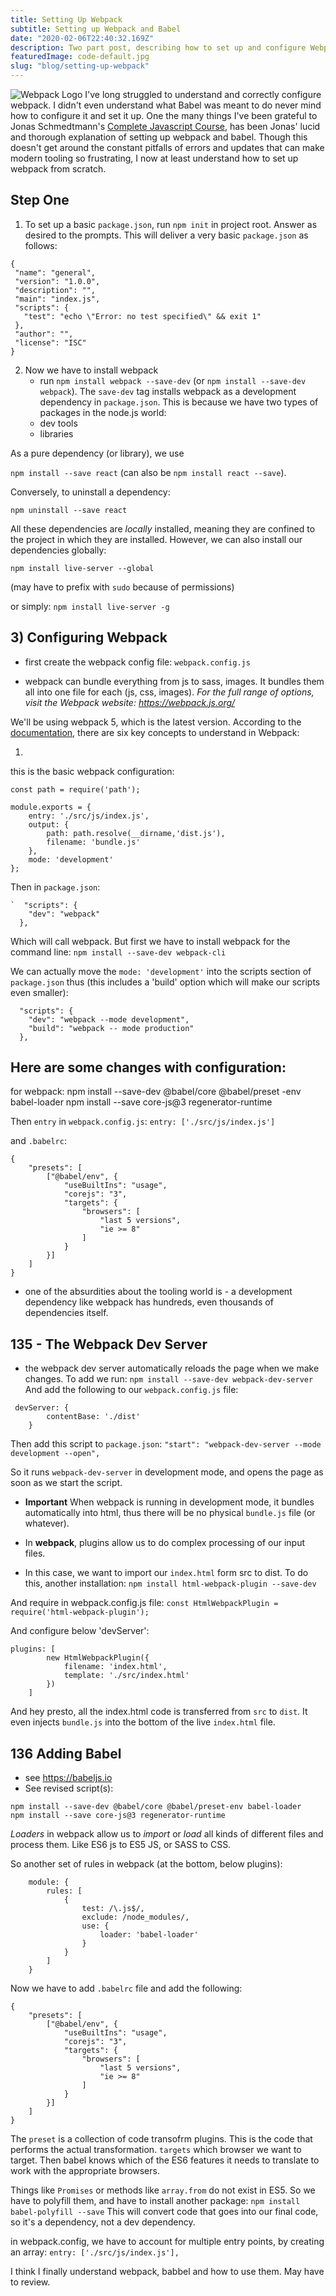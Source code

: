 ```yaml
---
title: Setting Up Webpack
subtitle: Setting up Webpack and Babel
date: "2020-02-06T22:40:32.169Z"
description: Two part post, describing how to set up and configure Webpack and Babel.
featuredImage: code-default.jpg
slug: "blog/setting-up-webpack"
---
```


![Webpack Logo](./download.png)
I've long struggled to understand and correctly configure webpack. I didn't even understand what Babel was meant to do never mind how to configure it and set it up. One the many things I've been grateful to Jonas Schmedtmann's <a href="https://www.udemy.com/course/the-complete-javascript-course/">Complete Javascript Course</a>, has been Jonas' lucid and thorough explanation of setting up webpack and babel. Though this doesn't get around the constant pitfalls of errors and updates that can make modern tooling so frustrating, I now at least understand how to set up webpack from scratch.

## Step One

1.  To set up a basic `package.json`, run `npm init` in project root. Answer as desired to the prompts. This will deliver a very basic `package.json` as follows:

```
{
 "name": "general",
 "version": "1.0.0",
 "description": "",
 "main": "index.js",
 "scripts": {
   "test": "echo \"Error: no test specified\" && exit 1"
 },
 "author": "",
 "license": "ISC"
}
```

2. Now we have to install webpack
   - run `npm install webpack --save-dev` (or `npm install --save-dev webpack`). The `save-dev` tag installs webpack as a development dependency in `package.json`. This is because we have two types of packages in the node.js world:
   - dev tools
   - libraries

As a pure dependency (or library), we use

`npm install --save react` (can also be `npm install react --save`).

Conversely, to uninstall a dependency:

`npm uninstall --save react`

All these dependencies are _locally_ installed, meaning they are confined to the project in which they are installed. However, we can also install our dependencies globally:

`npm install live-server --global`

(may have to prefix with `sudo` because of permissions)

or simply: `npm install live-server -g`

## 3) Configuring Webpack

- first create the webpack config file: `webpack.config.js`

- webpack can bundle everything from js to sass, images. It bundles them all into one file for each (js, css, images). _For the full range of options, visit the Webpack website: https://webpack.js.org/_

We'll be using webpack 5, which is the latest version. According to the <a href="https://webpack.js.org/concepts/">documentation</a>, there are six key concepts to understand in Webpack:

1.

this is the basic webpack configuration:

```
const path = require('path');

module.exports = {
    entry: './src/js/index.js',
    output: {
        path: path.resolve(__dirname,'dist.js'),
        filename: 'bundle.js'
    },
    mode: 'development'
};
```

Then in `package.json`:

```
`  "scripts": {
    "dev": "webpack"
  },
```

Which will call webpack. But first we have to install webpack for the command line:
`npm install --save-dev webpack-cli`

We can actually move the `mode: 'development'` into the scripts section of `package.json` thus (this includes a 'build' option which will make our scripts even smaller):

```
  "scripts": {
    "dev": "webpack --mode development",
    "build": "webpack -- mode production"
  },
```

## Here are some changes with configuration:

for webpack:
npm install --save-dev @babel/core @babel/preset
-env babel-loader
npm install --save core-js@3 regenerator-runtime

Then `entry` in `webpack.config.js`:
`entry: ['./src/js/index.js']`

and `.babelrc`:

```
{
    "presets": [
        ["@babel/env", {
            "useBuiltIns": "usage",
            "corejs": "3",
            "targets": {
                "browsers": [
                    "last 5 versions",
                    "ie >= 8"
                ]
            }
        }]
    ]
}
```

- one of the absurdities about the tooling world is - a development dependency like webpack has hundreds, even thousands of dependencies itself.

## 135 - The Webpack Dev Server

- the webpack dev server automatically reloads the page when we make changes. To add we run:
  `npm install --save-dev webpack-dev-server`
  And add the following to our `webpack.config.js` file:

```
 devServer: {
        contentBase: './dist'
    }
```

Then add this script to `package.json`: `"start": "webpack-dev-server --mode development --open",`

So it runs `webpack-dev-server` in development mode, and opens the page as soon as we start the script.

- **Important** When webpack is running in development mode, it bundles automatically into html, thus there will be no physical `bundle.js` file (or whatever).

- In **webpack**, plugins allow us to do complex processing of our input files.
- In this case, we want to import our `index.html` form src to dist. To do this, another installation:
  `npm install html-webpack-plugin --save-dev`

And require in webpack.config.js file:
`const HtmlWebpackPlugin = require('html-webpack-plugin');`

And configure below 'devServer':

```
plugins: [
        new HtmlWebpackPlugin({
            filename: 'index.html',
            template: './src/index.html'
        })
    ]
```

And hey presto, all the index.html code is transferred from `src` to `dist`. It even injects `bundle.js` into the bottom of the live `index.html` file.

## 136 Adding Babel

- see https://babeljs.io
- See revised script(s):

```
npm install --save-dev @babel/core @babel/preset-env babel-loader
npm install --save core-js@3 regenerator-runtime
```

_Loaders_ in webpack allow us to _import_ or _load_ all kinds of different files and process them. Like ES6 js to ES5 JS, or SASS to CSS.

So another set of rules in webpack (at the bottom, below plugins):

```
    module: {
        rules: [
            {
                test: /\.js$/,
                exclude: /node_modules/,
                use: {
                    loader: 'babel-loader'
                }
            }
        ]
    }
```

Now we have to add `.babelrc` file and add the following:

```
{
    "presets": [
        ["@babel/env", {
            "useBuiltIns": "usage",
            "corejs": "3",
            "targets": {
                "browsers": [
                    "last 5 versions",
                    "ie >= 8"
                ]
            }
        }]
    ]
}
```

The `preset` is a collection of code transofrm plugins. This is the code that performs the actual transformation. `targets` which browser we want to target. Then babel knows which of the ES6 features it needs to translate to work with the appropriate browsers.

Things like `Promises` or methods like `array.from` do not exist in ES5. So we have to polyfill them, and have to install another package:
`npm install babel-polyfill --save`
This will convert code that goes into our final code, so it's a dependency, not a dev dependency.

in webpack.config, we have to account for multiple entry points, by creating an array:
`entry: ['./src/js/index.js'],`

I think I finally understand webpack, babbel and how to use them. May have to review.

